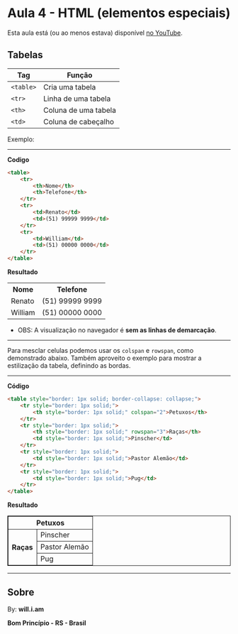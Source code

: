 # Aula 4 - HTML (elementos especiais)

Esta aula está (ou ao menos estava) disponível [no YouTube](https://www.youtube.com/watch?v=t0PtQJn3c2Y).

## Tabelas

| **Tag** | **Função** |
| --- | --- |
| `<table>` | Cria uma tabela |
| `<tr>` | Linha de uma tabela |
| `<th>` | Coluna de uma tabela |
| `<td>` | Coluna de cabeçalho |

Exemplo:

******

**Codigo**

```html
<table>
    <tr>
        <th>Nome</th>
        <th>Telefone</th>
    </tr>
    <tr>
        <td>Renato</td>
        <td>(51) 99999 9999</td>
    </tr>
    <tr>
        <td>William</td>
        <td>(51) 00000 0000</td>
    </tr>
</table>
```

**Resultado**

<table>
    <tr>
        <th>Nome</th>
        <th>Telefone</th>
    </tr>
    <tr>
        <td>Renato</td>
        <td>(51) 99999 9999</td>
    </tr>
    <tr>
        <td>William</td>
        <td>(51) 00000 0000</td>
    </tr>
</table>

* OBS: A visualização no navegador é **sem as linhas de demarcação**.

******

Para mesclar celulas podemos usar os `colspan` e `rowspan`, como demonstrado abaixo.
Também aproveito o exemplo para mostrar a estilização da tabela, definindo as bordas.

******

**Código**

```html
<table style="border: 1px solid; border-collapse: collapse;">
    <tr style="border: 1px solid;">
        <th style="border: 1px solid;" colspan="2">Petuxos</th>
    </tr>
    <tr style="border: 1px solid;">
        <th style="border: 1px solid;" rowspan="3">Raças</th>
        <td style="border: 1px solid;">Pinscher</td>
    </tr>
    <tr style="border: 1px solid;">
        <td style="border: 1px solid;">Pastor Alemão</td>
    </tr>
    <tr style="border: 1px solid;">
        <td style="border: 1px solid;">Pug</td>
    </tr>
</table>
```

**Resultado**

<table style="border: 1px solid; border-collapse: collapse;">
    <tr style="border: 1px solid;">
        <th style="border: 1px solid;" colspan="2">Petuxos</th>
    </tr>
    <tr style="border: 1px solid;">
        <th style="border: 1px solid;" rowspan="3">Raças</th>
        <td style="border: 1px solid;">Pinscher</td>
    </tr>
    <tr style="border: 1px solid;">
        <td style="border: 1px solid;">Pastor Alemão</td>
    </tr>
    <tr style="border: 1px solid;">
        <td style="border: 1px solid;">Pug</td>
    </tr>
</table>

******

## Sobre

By: **will.i.am**

**Bom Princípio - RS - Brasil**